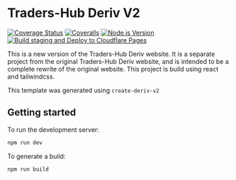 # Traders-Hub Deriv V2

[![Coverage Status](https://coveralls.io/repos/github/deriv-com/traders-hub/badge.svg?branch=main)](https://coveralls.io/github/deriv-com/traders-hub?branch=main)
[![Coveralls](https://github.com/deriv-com/traders-hub/actions/workflows/coveralls.yml/badge.svg)](https://github.com/deriv-com/traders-hub/actions/workflows/coveralls.yml)
[![Node.js Version](https://badge.fury.io/js/node.svg)](https://badge.fury.io/js/node)
[![Build staging and Deploy to Cloudflare Pages](https://github.com/deriv-com/traders-hub/actions/workflows/build-and-deploy-staging.yml/badge.svg)](https://github.com/deriv-com/traders-hub/actions/workflows/build-and-deploy-staging.yml)

This is a new version of the Traders-Hub Deriv website. It is a separate project from the original Traders-Hub Deriv website, and is intended to be a complete rewrite of the original website. This project is build using react and tailwindcss.

This template was generated using `create-deriv-v2`

## Getting started

To run the development server:

```bash
npm run dev
```

To generate a build:

```bash
npm run build
```

